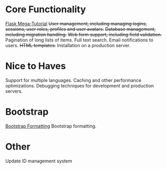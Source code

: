 # Core Functionality

[Flask Mega-Tutorial](https://blog.miguelgrinberg.com/post/the-flask-mega-tutorial-part-ii-templates)
~~User management, including managing logins, sessions, user roles, profiles and user avatars.~~
~~Database management, including migration handling.~~
~~Web form support, including field validation.~~
Pagination of long lists of items.
Full text search.
Email notifications to users.
~~HTML templates.~~
Installation on a production server.

# Nice to Haves
Support for multiple languages.
Caching and other performance optimizations.
Debugging techniques for development and production servers.

# Bootstrap

[Bootstrap Formatting](https://pythonhosted.org/Flask-Bootstrap/)
Bootstrap formatting.

# Other

Update ID management system